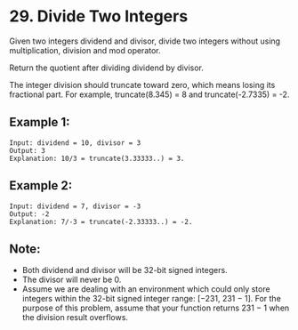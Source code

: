 # 29. Divide Two Integers

Given two integers dividend and divisor, divide two integers without using multiplication, division and mod operator.

Return the quotient after dividing dividend by divisor.

The integer division should truncate toward zero, which means losing its fractional part. For example, truncate(8.345) = 8 and truncate(-2.7335) = -2.

## Example 1:

```
Input: dividend = 10, divisor = 3
Output: 3
Explanation: 10/3 = truncate(3.33333..) = 3.
```

## Example 2:

```
Input: dividend = 7, divisor = -3
Output: -2
Explanation: 7/-3 = truncate(-2.33333..) = -2.
```

## Note:

* Both dividend and divisor will be 32-bit signed integers.
* The divisor will never be 0.
* Assume we are dealing with an environment which could only store integers within the 32-bit signed integer range: [−231,  231 − 1]. For the purpose of this problem, assume that your function returns 231 − 1 when the division result overflows.